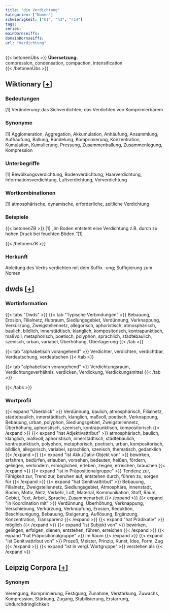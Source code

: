 ```yaml
---
title: "die Verdichtung"
kategorien: ["Nomen"]
schwierigkeit: ["k1", "h3", "r14"]
tags:
series:
mainDornseiffs:
domainDornseiffs:
url: "Verdichtung"
---
```


{{< betonenÜbs >}}
**Übersetzung:**  
compression, condensation, compaction, intensification  
{{< /betonenÜbs >}}

## Wiktionary [[+](https://de.wiktionary.org/wiki/Verdichtung)]

### Bedeutungen
[1] Veränderung: das Sichverdichten; das Verdichten von Komprimierbarem  

### Synonyme
[1] Agglomeration, Aggregation, Akkumulation, Anhäufung, Ansammlung, Aufhäufung, Ballung, Bündelung, Komprimierung, Konzentration, Kumulation, Kumulierung, Pressung, Zusammenballung, Zusammenlegung, Kompression  

### Unterbegriffe
[1] Bewölkungsverdichtung, Bodenverdichtung, Haarverdichtung, Informationsverdichtung, Luftverdichtung, Vorverdichtung  

### Wortkombinationen
[1] atmosphärische, dynamische, erforderliche, zeitliche Verdichtung  

### Beispiele
{{< betonenZB >}}
[1] „Im Boden entsteht eine Verdichtung z.B. durch zu hohen Druck bei feuchten Böden.“[1]  

{{< /betonenZB >}}
### Herkunft
Ableitung des Verbs verdichten mit dem Suffix -ung; Suffigierung zum Nomen  



## dwds [[+](https://www.dwds.de/wb/Verdichtung)]

### Wortinformation
{{< tabs "Dwds" >}}
{{< tab "Typische Verbindungen" >}}
Bebauung, Erosion, Filialnetz, Hubraum, Siedlungsgebiet, Verdünnung, Verknappung, Verkürzung, Zweigstellennetz, allegorisch, aphoristisch, atmosphärisch, baulich, bildlich, innerstädtisch, klanglich, kompositorisch, kontrapunktisch, maßvoll, metaphorisch, poetisch, polyphon, sprachlich, städtebaulich, szenisch, urban, variabel, Überhöhung, Überlagerung
{{< /tab >}}

{{< tab "alphabetisch vorangehend" >}}
Verdichter, verdichten, verdichtbar, Verdeutschung, verdeutschen
{{< /tab >}}

{{< tab "alphabetisch vorangehend" >}}
Verdichtungsraum, Verdichtungsverhältnis, verdicken, Verdickung, Verdickungsmittel
{{< /tab >}}

{{< /tabs >}}

### Wortprofil
{{< expand "Überblick" >}} Verdünnung, baulich, atmosphärisch, Filialnetz, städtebaulich, innerstädtisch, klanglich, maßvoll, poetisch, Verknappung, Bebauung, urban, polyphon, Siedlungsgebiet, Zweigstellennetz, Überhöhung, aphoristisch, szenisch, kontrapunktisch, kompositorisch {{< /expand >}}
{{< expand "hat Adjektivattribut" >}} atmosphärisch, baulich, klanglich, maßvoll, aphoristisch, innerstädtisch, städtebaulich, kontrapunktisch, polyphon, metaphorisch, poetisch, urban, kompositorisch, bildlich, allegorisch, variabel, sprachlich, szenisch, thematisch, gedanklich {{< /expand >}}
{{< expand "ist Akk./Dativ-Objekt von" >}} bewirken, erfahren, bedürfen, erlauben, vorsehen, bedeuten, heißen, fördern, gelingen, verhindern, ermöglichen, erleben, zeigen, erreichen, brauchen {{< /expand >}}
{{< expand "ist in Präpositionalgruppe" >}} Tendenz zur, Fähigkeit zur, Trend zur, beruhen auf, entstehen durch, führen zu, sorgen für {{< /expand >}}
{{< expand "hat Genitivattribut" >}} Bebauung, Filialnetz, Zweigstellennetz, Siedlungsgebiet, Atmosphäre, Innenstadt, Boden, Motiv, Netz, Verkehr, Luft, Material, Kommunikation, Stoff, Raum, Gebiet, Text, Arbeit, Sprache, Zusammenarbeit {{< /expand >}}
{{< expand "in Koordination mit" >}} Verdünnung, Überhöhung, Verknappung, Verschiebung, Verkürzung, Verknüpfung, Erosion, Reduktion, Beschleunigung, Bebauung, Steigerung, Auflösung, Ergänzung, Konzentration, Transparenz {{< /expand >}}
{{< expand "hat Prädikativ" >}} möglich {{< /expand >}}
{{< expand "ist Subjekt von" >}} bewirken, gelingen, erfolgen, dienen, entstehen, führen, erreichen {{< /expand >}}
{{< expand "hat Präpositionalgruppe" >}} im Raum {{< /expand >}}
{{< expand "ist Genitivattribut von" >}} Prozeß, Meister, Prinzip, Kunst, Idee, Form, Zug {{< /expand >}}
{{< expand "ist in vergl. Wortgruppe" >}} verstehen als {{< /expand >}}

## Leipzig Corpora [[+](https://corpora.uni-leipzig.de/en/res?word=Verdichtung&corpusId=deu_newscrawl-public_2018)]


### Synonym
Verengung, Komprimierung, Festigung, Zunahme, Verstärkung, Zuwachs, Kompression, Stärkung, Zugang, Stabilisierung, Erstarrung, Undurchdringlichkeit

